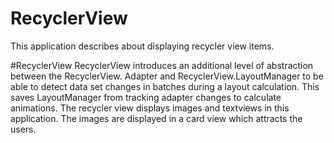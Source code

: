 # RecyclerView
This application describes about displaying recycler view items.

#RecyclerView
RecyclerView introduces an additional level of abstraction between the RecyclerView.
Adapter and RecyclerView.LayoutManager to be able to detect data set changes in batches during a layout calculation.
This saves LayoutManager from tracking adapter changes to calculate animations.
The recycler view displays images and textviews in this application.
The images are displayed in a card view which attracts the users.
